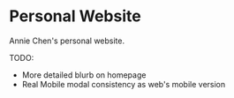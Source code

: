 # Personal Website
Annie Chen's personal website.

TODO: 
- More detailed blurb on homepage
- Real Mobile modal consistency as web's mobile version

